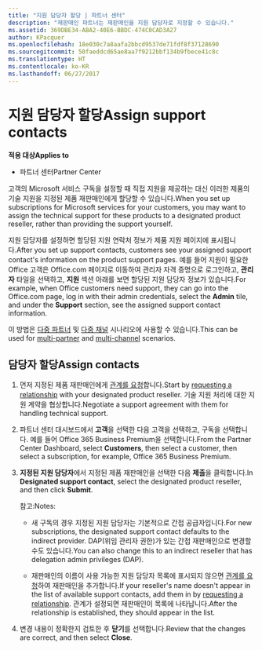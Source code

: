 ```yaml
---
title: "지원 담당자 할당 | 파트너 센터"
description: "재판매인 파트너는 재판매인을 지원 담당자로 지정할 수 있습니다."
ms.assetid: 369DBE34-ABA2-40E6-BBDC-474C0CAD3A27
author: KPacquer
ms.openlocfilehash: 18e030c7a8aafa2bbcd9537de71fdf8f37128690
ms.sourcegitcommit: 50faeddcd65ae8aa7f9212bbf134b9fbece41c8c
ms.translationtype: HT
ms.contentlocale: ko-KR
ms.lasthandoff: 06/27/2017
---
```

# <a name="assign-support-contacts"></a><span data-ttu-id="51447-103">지원 담당자 할당</span><span class="sxs-lookup"><span data-stu-id="51447-103">Assign support contacts</span></span>

**<span data-ttu-id="51447-104">적용 대상</span><span class="sxs-lookup"><span data-stu-id="51447-104">Applies to</span></span>**

-  <span data-ttu-id="51447-105">파트너 센터</span><span class="sxs-lookup"><span data-stu-id="51447-105">Partner Center</span></span>

<span data-ttu-id="51447-106">고객의 Microsoft 서비스 구독을 설정할 때 직접 지원을 제공하는 대신 이러한 제품의 기술 지원을 지정된 제품 재판매인에게 할당할 수 있습니다.</span><span class="sxs-lookup"><span data-stu-id="51447-106">When you set up subscriptions for Microsoft services for your customers, you may want to assign the technical support for these products to a designated product reseller, rather than providing the support yourself.</span></span>

<span data-ttu-id="51447-107">지원 담당자를 설정하면 할당된 지원 연락처 정보가 제품 지원 페이지에 표시됩니다.</span><span class="sxs-lookup"><span data-stu-id="51447-107">After you set up support contacts, customers see your assigned support contact's information on the product support pages.</span></span> <span data-ttu-id="51447-108">예를 들어 지원이 필요한 Office 고객은 Office.com 페이지로 이동하여 관리자 자격 증명으로 로그인하고, **관리자** 타일을 선택하고, **지원** 섹션 아래를 보면 할당된 지원 담당자 정보가 있습니다.</span><span class="sxs-lookup"><span data-stu-id="51447-108">For example, when Office customers need support, they can go into the Office.com page, log in with their admin credentials, select the **Admin** tile, and under the **Support** section, see the assigned support contact information.</span></span>

<span data-ttu-id="51447-109">이 방법은 [다중 파트너](multipartner.md) 및 [다중 채널](multichannel.md) 시나리오에 사용할 수 있습니다.</span><span class="sxs-lookup"><span data-stu-id="51447-109">This can be used for [multi-partner](multipartner.md) and [multi-channel](multichannel.md) scenarios.</span></span> 

<a href="" id="assigncontacts"></a>
## <a name="assign-contacts"></a><span data-ttu-id="51447-110">담당자 할당</span><span class="sxs-lookup"><span data-stu-id="51447-110">Assign contacts</span></span>

1.  <span data-ttu-id="51447-111">먼저 지정된 제품 재판매인에게 [관계를 요청](request-a-relationship-with-a-customer.md)합니다.</span><span class="sxs-lookup"><span data-stu-id="51447-111">Start by [requesting a relationship](request-a-relationship-with-a-customer.md) with your designated product reseller.</span></span> <span data-ttu-id="51447-112">기술 지원 처리에 대한 지원 계약을 협상합니다.</span><span class="sxs-lookup"><span data-stu-id="51447-112">Negotiate a support agreement with them for handling technical support.</span></span>

2.  <span data-ttu-id="51447-113">파트너 센터 대시보드에서 **고객**을 선택한 다음 고객을 선택하고, 구독을 선택합니다. 예를 들어 Office 365 Business Premium을 선택합니다.</span><span class="sxs-lookup"><span data-stu-id="51447-113">From the Partner Center Dashboard, select **Customers**, then select a customer, then select a subscription, for example, Office 365 Business Premium.</span></span>

3.  <span data-ttu-id="51447-114">**지정된 지원 담당자**에서 지정된 제품 재판매인을 선택한 다음 **제출**을 클릭합니다.</span><span class="sxs-lookup"><span data-stu-id="51447-114">In  **Designated support contact**, select the designated product reseller, and then click **Submit**.</span></span> 

    <span data-ttu-id="51447-115">참고:</span><span class="sxs-lookup"><span data-stu-id="51447-115">Notes:</span></span> 
    
    *  <span data-ttu-id="51447-116">새 구독의 경우 지정된 지원 담당자는 기본적으로 간접 공급자입니다.</span><span class="sxs-lookup"><span data-stu-id="51447-116">For new subscriptions, the designated support contact defaults to the indirect provider.</span></span> <span data-ttu-id="51447-117">DAP(위임 관리자 권한)가 있는 간접 재판매인으로 변경할 수도 있습니다.</span><span class="sxs-lookup"><span data-stu-id="51447-117">You can also change this to an indirect reseller that has delegation admin privileges (DAP).</span></span>
    
    *  <span data-ttu-id="51447-118">재판매인의 이름이 사용 가능한 지원 담당자 목록에 표시되지 않으면 [관계를 요청](request-a-relationship-with-a-customer.md)하여 재판매인을 추가합니다.</span><span class="sxs-lookup"><span data-stu-id="51447-118">If your reseller's name doesn't appear in the list of available support contacts, add them in by [requesting a relationship](request-a-relationship-with-a-customer.md).</span></span> <span data-ttu-id="51447-119">관계가 설정되면 재판매인이 목록에 나타납니다.</span><span class="sxs-lookup"><span data-stu-id="51447-119">After the relationship is established, they should appear in the list.</span></span>  

4.  <span data-ttu-id="51447-120">변경 내용이 정확한지 검토한 후 **닫기**를 선택합니다.</span><span class="sxs-lookup"><span data-stu-id="51447-120">Review that the changes are correct, and then select **Close**.</span></span>